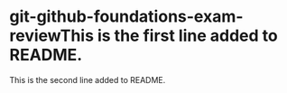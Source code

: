 # git-github-foundations-exam-reviewThis is the first line added to README.
This is the second line added to README.
